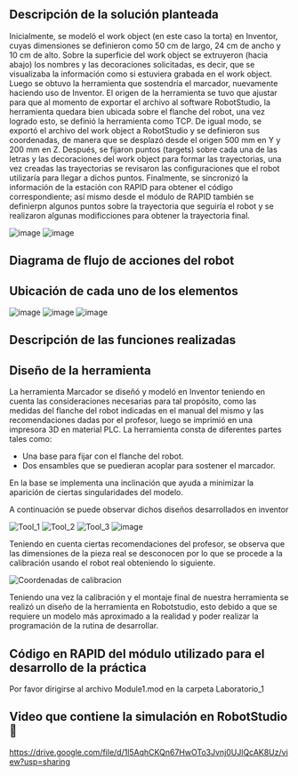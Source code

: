 ## Descripción de la solución planteada
Inicialmente, se modeló el work object (en este caso la torta) en Inventor, cuyas dimensiones se definieron como 50 cm de largo, 24 cm de ancho y 10 cm de alto. Sobre la superficie del work object se extruyeron (hacia abajo) los nombres y las decoraciones solicitadas, es decir, que se visualizaba la información como si estuviera grabada en el work object. Luego se obtuvo la herramienta que sostendría el marcador, nuevamente haciendo uso de Inventor. El origen de la herramienta se tuvo que ajustar para que al momento de exportar el archivo al software RobotStudio, la herramienta quedara bien ubicada sobre el flanche del robot, una vez logrado esto, se definió la herramienta como TCP. De igual modo, se exportó el archivo del work object a RobotStudio y se definieron sus coordenadas, de manera que se desplazó desde el origen 500 mm en Y y 200 mm en Z. Después, se fijaron puntos (targets) sobre cada una de las letras y las decoraciones del work object para formar las trayectorias, una vez creadas las trayectorias se revisaron las configuraciones que el robot utilizaría para llegar a dichos puntos. Finalmente, se sincronizó la información de la estación con RAPID para obtener el código correspondiente; así mismo desde el módulo de RAPID también se definierpn algunos puntos sobre la trayectoria que seguiría el robot y se realizaron algunas modificciones para obtener la trayectoria final.

![image](https://github.com/SaraC27/Laboratorios_Robotica/assets/80609467/c392658d-5d9c-4129-b17d-b922b28ff7b1)
![image](https://github.com/SaraC27/Laboratorios_Robotica/assets/80609467/717cc167-ac3e-410b-9199-add498f4b9f0)


## Diagrama de flujo de acciones del robot




## Ubicación de cada uno de los elementos

![image](https://github.com/SaraC27/Laboratorios_Robotica/assets/80609467/c2c4c104-9266-49e2-8be4-346020f9cce4)
![image](https://github.com/SaraC27/Laboratorios_Robotica/assets/80609467/6cc56451-9713-4a6f-8be5-3e49806d0a7b)
![image](https://github.com/SaraC27/Laboratorios_Robotica/assets/80609467/4b014d25-df82-4251-9233-2e6540bbeac0)


## Descripción de las funciones realizadas

## Diseño de la herramienta
La herramienta Marcador se diseñó y modeló en Inventor teniendo en cuenta las consideraciones necesarias para tal propósito, como las medidas del flanche del robot indicadas en el manual del mismo y las recomendaciones dadas por el profesor, luego se imprimió en una impresora 3D en material PLC. La herramienta consta de diferentes partes tales como: 
- Una base para fijar con el flanche del robot.
- Dos ensambles que se puedieran acoplar para sostener el marcador.

En la base se implementa una inclinación que ayuda a minimizar la aparición de ciertas singularidades del modelo.

A continuación se puede observar dichos diseños desarrollados en inventor

![Tool_1](https://github.com/SaraC27/Laboratorios_Robotica/assets/49196938/d8682088-e886-4fc3-985f-f57ba3b430ec)
![Tool_2](https://github.com/SaraC27/Laboratorios_Robotica/assets/49196938/a34c9b3b-61c5-42dd-b5cb-f1b79e078803)
![Tool_3](https://github.com/SaraC27/Laboratorios_Robotica/assets/49196938/10028122-7fc2-4645-98de-cee11080837f)
![image](https://github.com/SaraC27/Laboratorios_Robotica/assets/80609467/a5f6b01f-b27d-46e9-b1b4-ae53091757f0)

Teniendo en cuenta ciertas recomendaciones del profesor, se observa que las dimensiones de la pieza real se desconocen por lo que se procede a la calibración usando el robot real obteniendo lo siguiente.

![Coordenadas de calibracion](https://github.com/SaraC27/Laboratorios_Robotica/assets/49196938/3d051c57-bb80-45f3-b590-ce7d17ed9c08)

Teniendo una vez la calibración y el montaje final de nuestra herramienta se realizó un diseño de la herramienta en Robotstudio, esto debido a que se requiere un modelo más aproximado a la realidad y poder realizar la programación de la rutina de desarrollar.

## Código en RAPID del módulo utilizado para el desarrollo de la práctica
Por favor dirigirse al archivo Module1.mod en la carpeta Laboratorio_1

## Video que contiene la simulación en RobotStudio :movie_camera:
https://drive.google.com/file/d/1l5AqhCKQn67HwOTo3Jvnj0UJlQcAK8Uz/view?usp=sharing
